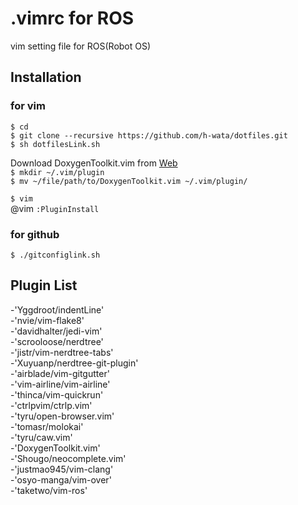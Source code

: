 # .vimrc for ROS
vim setting file for ROS(Robot OS)  

## Installation
### for vim
`$ cd`  
`$ git clone --recursive https://github.com/h-wata/dotfiles.git`  
`$ sh dotfilesLink.sh`  

Download DoxygenToolkit.vim from [Web](http://www.vim.org/scripts/script.php?script_id=987)   
`$ mkdir ~/.vim/plugin`  
`$ mv ~/file/path/to/DoxygenToolkit.vim ~/.vim/plugin/`  

`$ vim`  
@vim `:PluginInstall`  
### for github
`$ ./gitconfiglink.sh`

## Plugin List
-'Yggdroot/indentLine'  
-'nvie/vim-flake8'  
-'davidhalter/jedi-vim'  
-'scrooloose/nerdtree'  
-'jistr/vim-nerdtree-tabs'  
-'Xuyuanp/nerdtree-git-plugin'  
-'airblade/vim-gitgutter'  
-'vim-airline/vim-airline'  
-'thinca/vim-quickrun'  
-'ctrlpvim/ctrlp.vim'  
-'tyru/open-browser.vim'  
-'tomasr/molokai'  
-'tyru/caw.vim'  
-'DoxygenToolkit.vim'  
-'Shougo/neocomplete.vim'  
-'justmao945/vim-clang'  
-'osyo-manga/vim-over'  
-'taketwo/vim-ros'  

